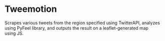 # Tweemotion
Scrapes various tweets from the region specified using TwitterAPI, analyzes using PyFeel library, and outputs the result on a leaflet-generated map using JS.
